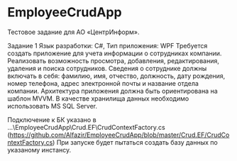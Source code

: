 # EmployeeCrudApp

Тестовое задание для  АО «ЦентрИнформ».

Задание 1
Язык разработки: C#, Тип приложения: WPF
Требуется создать приложение для учета информации о сотрудниках компании.
Реализовать возможность просмотра, добавления, редактирования, удаления и
поиска сотрудников.
Сведения о сотруднике должны включать в себя: фамилию, имя, отчество,
должность, дату рождения, номер телефона, адрес электронной почты и название
отдела компании.
Архитектура приложения должна быть ориентирована на шаблон MVVM. В
качестве хранилища данных необходимо использовать MS SQL Server.


Подключение к БК указано в ...\EmployeeCrudApp\Crud.EF\CrudContextFactory.cs (https://github.com/Alfazir/EmployeeCrudApp/blob/master/Crud.EF/CrudContextFactory.cs)
При запуске  будет пытаться создать базу данных по указаному инстансу. 
